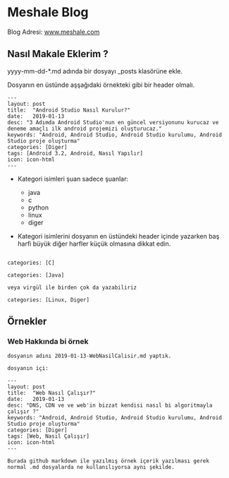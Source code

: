 # Meshale Blog

Blog Adresi: www.meshale.com

## Nasıl Makale Eklerim ?

yyyy-mm-dd-*.md adında bir dosyayı _posts klasörüne ekle.

Dosyanın en üstünde aşşağıdaki örnekteki gibi bir header olmalı.

```
---
layout: post
title:  "Android Studio Nasıl Kurulur?"
date:   2019-01-13
desc: "3 Adımda Android Studio'nun en güncel versiyonunu kurucaz ve deneme amaçlı ilk android projemizi oluşturucaz."
keywords: "Android, Android Studio, Android Studio kurulumu, Android Studio proje oluşturma"
categories: [Diger]
tags: [Android 3.2, Android, Nasıl Yapılır]
icon: icon-html
---
```

* Kategori isimleri şuan sadece şuanlar:
  * java
  * c
  * python
  * linux
  * diger

* Kategori isimlerini dosyanın en üstündeki header içinde yazarken baş harfi büyük diğer harfler küçük olmasına dikkat edin.
```

categories: [C]

categories: [Java]

veya virgül ile birden çok da yazabiliriz

categories: [Linux, Diger]

```
## Örnekler

### Web Hakkında bi örnek

```
dosyanın adını 2019-01-13-WebNasilCalisir.md yaptık.

dosyanın içi:

---
layout: post
title:  "Web Nasıl Çalışır?"
date:   2019-01-13
desc: "DNS, CDN ve ve web'in bizzat kendisi nasıl bi algoritmayla çalışır ?"
keywords: "Android, Android Studio, Android Studio kurulumu, Android Studio proje oluşturma"
categories: [Diger]
tags: [Web, Nasıl Çalışır]
icon: icon-html
---

Burada github markdown ile yazılmış örnek içerik yazılması gerek normal .md dosyalarda ne kullanılıyorsa aynı şekilde.

```

